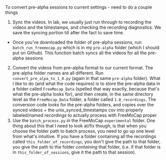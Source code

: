 To convert pre-alpha sessions to current settings - need to do a couple things
1) Sync the videos. In lab, we usually just run through to recording the videos and the timestamps, and checking the recording diagnostics. We save the syncing portion till after the fact to save time. 
- Once you've downloaded the folder of pre-alpha sessions, run `batch_run_freemocap.py` which is in my `pre-alpha` folder (which I should put on Github). This function batch syncs all the videos for all the pre-alpha sessions
2) Convert the videos from pre-alpha format to our current format. The pre-alpha folder names are all different. Run `convert_pre_alpa_to_1_0.py` (again in that same `pre-alpha` folder). What I like to do (and what the code requires) is to store the pre-alpha data in a folder called `FreeMocap_Data` (spelled that way exactly, because that's what the pre-alpha looks for), and then create, in the same directory level as the `FreeMocap_Data` folder, a folder called `1.0_recordings`. The conversion code looks for the pre-alpha folders, and copies over the synced videos + the unix_synced_timestamps csv into properly labeled/named recordings to actually process with FreeMoCap proper
3) Use the `batch_process.py` in the FreeMoCap `experimental` folder. One thing about this that I need to look at/fix though, is that when you choose the folder path to batch process, you need to go up one level from what's intuitive. If you have a folder containing all the recordings called `this_folder_of_recordings`, you don't give the path to that folder, you give the path to the folder *containing* that folder, (i.e. if that folder is in `this_folder_of_sessions`, give it the path to that session). 